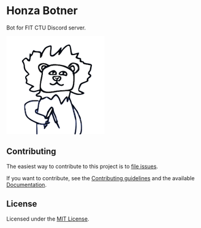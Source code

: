 # Honza Botner

Bot for FIT CTU Discord server.

![](docs/_assets/logo.png)

## Contributing

The easiest way to contribute to this project is to [file issues][issues].

If you want to contribute, see the [Contributing guidelines](CONTRIBUTING.md) and the available [Documentation](docs).

## License

Licensed under the [MIT License](LICENSE).

[issues]: https://github.com/fit-ctu-discord/honza-botner/issues
